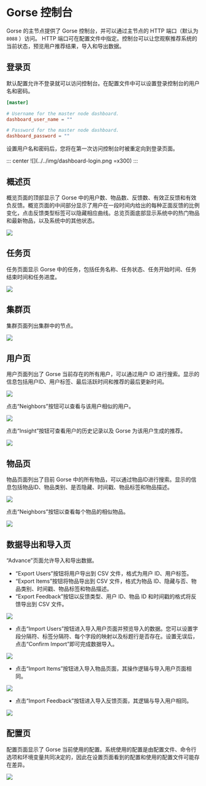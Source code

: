 # Gorse 控制台

Gorse 的主节点提供了 Gorse 控制台，并可以通过主节点的 HTTP 端口（默认为`8088` ）访问。 HTTP 端口可在配置文件中指定。控制台可以让您观察推荐系统的当前状态，预览用户推荐结果，导入和导出数据。

## 登录页

默认配置允许不登录就可以访问控制台。在配置文件中可以设置登录控制台的用户名和密码。

```toml
[master]

# Username for the master node dashboard.
dashboard_user_name = ""

# Password for the master node dashboard.
dashboard_password = ""
```

设置用户名和密码后，您将在第一次访问控制台时被重定向到登录页面。

::: center
![](../../img/dashboard-login.png =x300)
:::

## 概述页

概览页面的顶部显示了 Gorse 中的用户数、物品数、反馈数、有效正反馈和有效负反馈。概览页面的中间部分显示了用户在一段时间内给出的每种正面反馈的比例变化，点击反馈类型标签可以隐藏相应曲线。总览页面底部显示系统中的热门物品和最新物品，以及系统中的其他状态。

![](../../img/dashboard-overview.png)

## 任务页

任务页面显示 Gorse 中的任务，包括任务名称、任务状态、任务开始时间、任务结束时间和任务进度。

![](../../img/dashboard-tasks.png)

## 集群页

集群页面列出集群中的节点。

![](../../img/dashboard-cluster.png)

## 用户页

用户页面列出了 Gorse 当前存在的所有用户，可以通过用户 ID 进行搜索。显示的信息包括用户ID、用户标签、最后活跃时间和推荐的最后更新时间。

![](../../img/dashboard-users.png)

点击“Neighbors”按钮可以查看与该用户相似的用户。

![](../../img/dashboard-similar-users.png)

点击“Insight”按钮可查看用户的历史记录以及 Gorse 为该用户生成的推荐。

![](../../img/dashboard-user-insight.png)

## 物品页

物品页面列出了目前 Gorse 中的所有物品，可以通过物品ID进行搜索。显示的信息包括物品ID、物品类别、是否隐藏、时间戳、物品标签和物品描述。

![](../../img/dashboard-items.png)

点击“Neighbors”按钮以查看每个物品的相似物品。

![](../../img/dashboard-similar-items.png)

## 数据导出和导入页

“Advance”页面允许导入和导出数据。

- “Export Users”按钮将用户导出到 CSV 文件，格式为用户 ID、用户标签。
- “Export Items”按钮将物品导出到 CSV 文件，格式为物品 ID、隐藏与否、物品类别、时间戳、物品标签和物品描述。
- “Export Feedback”按钮以反馈类型、用户 ID、物品 ID 和时间戳的格式将反馈导出到 CSV 文件。

![](../../img/dashboard-advance.png)

- 点击“Import Users”按钮进入导入用户页面并预览导入的数据。您可以设置字段分隔符、标签分隔符、每个字段的映射以及标题行是否存在。设置无误后，点击“Confirm Import”即可完成数据导入。

![](../../img/dashboard-import-users.png)

- 点击“Import Items”按钮进入导入物品页面，其操作逻辑与导入用户页面相同。

![](../../img/dashboard-import-items.png)

- 点击“Import Feedback”按钮进入导入反馈页面，其逻辑与导入用户相同。

![](../../img/dashboard-import-feedback.png)

## 配置页

配置页面显示了 Gorse 当前使用的配置。系统使用的配置是由配置文件、命令行选项和环境变量共同决定的，因此在设置页面看到的配置和使用的配置文件可能存在差异。

![](../../img/dashboard-settings.png)
